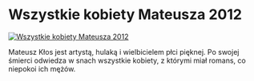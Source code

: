 Wszystkie kobiety Mateusza 2012 
=============
[![Wszystkie kobiety Mateusza 2012 ](http://vidos.pl/images/player.gif)](http://vidos.pl/wszystkie-kobiety-mateusza-2012)

 Mateusz Kłos jest artystą, hulaką i wielbicielem płci pięknej. Po swojej śmierci odwiedza w snach wszystkie kobiety, z którymi miał romans, co niepokoi ich mężów.
